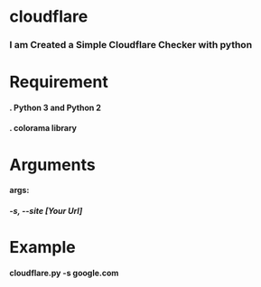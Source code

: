 # cloudflare

<h3> I am Created a Simple Cloudflare Checker with python </h3>

# Requirement
<h4>. Python 3 and Python 2</h4>
<h4>. colorama library </h4>

# Arguments
<h4>args:</h4><h5> -s, --site [Your Url]</h5>

# Example
<h4>cloudflare.py -s google.com</h4>

